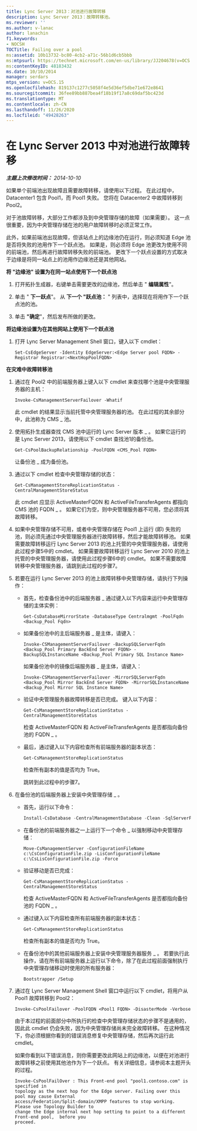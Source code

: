 ```yaml
---
title: Lync Server 2013：对池进行故障转移
description: Lync Server 2013：故障转移池。
ms.reviewer: ''
ms.author: v-lanac
author: lanachin
f1.keywords:
- NOCSH
TOCTitle: Failing over a pool
ms:assetid: 10b13732-bc80-4cb2-a71c-56b1d6cb5bbb
ms:mtpsurl: https://technet.microsoft.com/en-us/library/JJ204678(v=OCS.15)
ms:contentKeyID: 48183432
ms.date: 10/10/2014
manager: serdars
mtps_version: v=OCS.15
ms.openlocfilehash: 819137c1277c5058f4e5d36ef5dbe71e672e8641
ms.sourcegitcommit: 36fee89bb887bea4f18b19f17a8c69daf5bc423d
ms.translationtype: MT
ms.contentlocale: zh-CN
ms.lasthandoff: 11/26/2020
ms.locfileid: "49428263"
---
```

# <a name="failing-over-a-pool-in-lync-server-2013"></a>在 Lync Server 2013 中对池进行故障转移

<div data-xmlns="http://www.w3.org/1999/xhtml">

<div class="topic" data-xmlns="http://www.w3.org/1999/xhtml" data-msxsl="urn:schemas-microsoft-com:xslt" data-cs="https://msdn.microsoft.com/">

<div data-asp="https://msdn2.microsoft.com/asp">



</div>

<div id="mainSection">

<div id="mainBody">

<span> </span>

_**主题上次修改时间：** 2014-10-10_

如果单个前端池出现故障且需要故障转移，请使用以下过程。 在此过程中，Datacenter1 包含 Pool1，而 Pool1 失败。 您将在 Datacenter2 中故障转移到 Pool2。

对于池故障转移，大部分工作都涉及到中央管理存储的故障（如果需要）。 这一点很重要，因为中央管理存储在池的用户故障转移时必须正常工作。

此外，如果前端池出现故障，但该站点上的边缘池仍在运行，则必须知道 Edge 池是否将失败的池用作下一个跃点池。 如果是，则必须将 Edge 池更改为使用不同的前端池，然后再进行故障转移失败的前端池。 更改下一个跃点设置的方式取决于边缘是将同一站点上的池用作边缘池还是其他网站。

**将 "边缘池" 设置为在同一站点使用下一个跃点池**

1.  打开拓扑生成器，右键单击需要更改的边缘池，然后单击 " **编辑属性**"。

2.  单击 " **下一跃点**"。 从 **下一个 "跃点池：** " 列表中，选择现在将用作下一个跃点池的池。

3.  单击 **"确定**"，然后发布所做的更改。

**将边缘池设置为在其他网站上使用下一个跃点池**

1.  打开 Lync Server Management Shell 窗口，键入以下 cmdlet：
    
        Set-CsEdgeServer -Identity EdgeServer:<Edge Server pool FQDN> -Registrar Registrar:<NextHopPoolFQDN>

**在灾难中故障转移池**

1.  通过在 Pool2 中的前端服务器上键入以下 cmdlet 来查找哪个池是中央管理服务器的主机：
    
        Invoke-CsManagementServerFailover -Whatif
    
    此 cmdlet 的结果显示当前托管中央管理服务器的池。 在此过程的其余部分中，此池称为 CMS \_ 池。

2.  使用拓扑生成器查找 CMS 池中运行的 Lync Server 版本 \_ 。 如果它运行的是 Lync Server 2013，请使用以下 cmdlet 查找池1的备份池。
    
        Get-CsPoolBackupRelationship -PoolFQDN <CMS_Pool FQDN>
    
    让备份池 \_ 成为备份池。

3.  通过以下 cmdlet 检查中央管理存储的状态：
    
        Get-CsManagementStoreReplicationStatus -CentralManagementStoreStatus 
    
    此 cmdlet 应显示 ActiveMasterFQDN 和 ActiveFileTransferAgents 都指向 CMS 池的 FQDN \_ 。 如果它们为空，则中央管理服务器不可用，您必须将其故障转移。

4.  如果中央管理存储不可用，或者中央管理存储在 Pool1 上运行 (即) 失败的池，则必须先通过中央管理服务器进行故障转移，然后才能故障转移池。 如果需要故障转移运行 Lync Server 2013 的池上托管的中央管理服务器，请使用此过程步骤5中的 cmdlet。 如果需要故障转移运行 Lync Server 2010 的池上托管的中央管理服务器，请使用此过程步骤6中的 cmdlet。 如果不需要故障转移中央管理服务器，请跳到此过程的步骤7。

5.  若要在运行 Lync Server 2013 的池上故障转移中央管理存储，请执行下列操作：
    
      - 首先，检查备份池中的后端服务器 \_ 通过键入以下内容来运行中央管理存储的主体实例：
        
            Get-CsDatabaseMirrorState -DatabaseType Centralmgmt -PoolFqdn <Backup_Pool Fqdn>
    
      - 如果备份池中的主后端服务器 \_ 是主体，请键入：
        
            Invoke-CSManagementServerFailover -BackupSQLServerFqdn <Backup_Pool Primary BackEnd Server FQDN> -BackupSQLInstanceName <Backup_Pool Primary SQL Instance Name>
        
        如果备份池中的镜像后端服务器 \_ 是主体，请键入：
        
            Invoke-CSManagementServerFailover -MirrorSQLServerFqdn <Backup_Pool Mirror BackEnd Server FQDN> -MirrorSQLInstanceName <Backup_Pool Mirror SQL Instance Name>
    
      - 验证中央管理服务器故障转移是否已完成。 键入以下内容：
        
            Get-CsManagementStoreReplicationStatus -CentralManagementStoreStatus 
        
        检查 ActiveMasterFQDN 和 ActiveFileTransferAgents 是否都指向备份池的 FQDN \_ 。
    
      - 最后，通过键入以下内容检查所有前端服务器的副本状态：
        
            Get-CsManagementStoreReplicationStatus 
        
        检查所有副本的值是否均为 True。
        
        跳转到此过程中的步骤7。

6.  在备份池的后端服务器上安装中央管理存储 \_ 。
    
      - 首先，运行以下命令：
        
        ```PowerShell 
        Install-CsDatabase -CentralManagementDatabase -Clean -SqlServerFqdn <Backup_Pool Back End Server FQDN> -SqlInstanceName rtc  
        ```
    
      - 在备份池的前端服务器之一上运行下一个命令 \_ 以强制移动中央管理存储：
        
            Move-CsManagementServer -ConfigurationFileName c:\CsConfigurationFile.zip -LisConfigurationFileName c:\CsLisConfigurationFile.zip -Force 
    
      - 验证移动是否已完成：
        
            Get-CsManagementStoreReplicationStatus -CentralManagementStoreStatus 
        
        检查 ActiveMasterFQDN 和 ActiveFileTransferAgents 是否都指向备份池的 FQDN \_ 。
    
      - 通过键入以下内容检查所有前端服务器的副本状态：
        
            Get-CsManagementStoreReplicationStatus 
        
        检查所有副本的值是否均为 True。
    
      - 在备份池中的其他前端服务器上安装中央管理服务器服务 \_ 。 若要执行此操作，请在所有前端服务器上运行以下命令，除了在此过程前面强制执行中央管理存储移动时使用的所有服务器：
        
            Bootstrapper /Setup 

7.  通过在 Lync Server Management Shell 窗口中运行以下 cmdlet，将用户从 Pool1 故障转移到 Pool2：
    
        Invoke-CsPoolFailover -PoolFQDN <Pool1 FQDN> -DisasterMode -Verbose
    
    由于本过程的前面部分中所执行的检查中央管理存储状态的步骤不是通用的，因此此 cmdlet 仍会失败，因为中央管理存储尚未完全故障转移。 在这种情况下，你必须根据你看到的错误消息修复中央管理存储，然后再次运行此 cmdlet。
    
    如果你看到以下错误消息，则你需要更改此网站上的边缘池，以便在对池进行故障转移之前使用其他池作为下一个跃点。 有关详细信息，请参阅本主题开头的过程。
    
        Invoke-CsPoolFailOver : This Front-end pool "pool1.contoso.com" is specified in
        topology as the next hop for the Edge server. Failing over this pool may cause External
        access/Federation/Split-domain/XMPP features to stop working. Please use Topology Builder to
        change the Edge internal next hop setting to point to a different Front-end pool,  before you
        proceed.

</div>

<span> </span>

</div>

</div>

</div>

